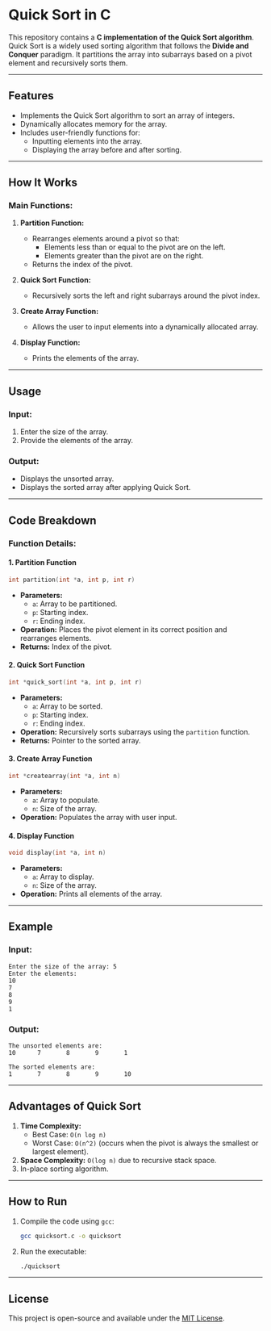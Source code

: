 # Quick Sort in C

This repository contains a **C implementation of the Quick Sort algorithm**. Quick Sort is a widely used sorting algorithm that follows the **Divide and Conquer** paradigm. It partitions the array into subarrays based on a pivot element and recursively sorts them.

---

## Features

- Implements the Quick Sort algorithm to sort an array of integers.
- Dynamically allocates memory for the array.
- Includes user-friendly functions for:
  - Inputting elements into the array.
  - Displaying the array before and after sorting.

---

## How It Works

### Main Functions:

1. **Partition Function:**
   - Rearranges elements around a pivot so that:
     - Elements less than or equal to the pivot are on the left.
     - Elements greater than the pivot are on the right.
   - Returns the index of the pivot.

2. **Quick Sort Function:**
   - Recursively sorts the left and right subarrays around the pivot index.

3. **Create Array Function:**
   - Allows the user to input elements into a dynamically allocated array.

4. **Display Function:**
   - Prints the elements of the array.

---

## Usage

### Input:
1. Enter the size of the array.
2. Provide the elements of the array.

### Output:
- Displays the unsorted array.
- Displays the sorted array after applying Quick Sort.

---

## Code Breakdown

### Function Details:

#### 1. **Partition Function**
```c
int partition(int *a, int p, int r)
```
- **Parameters:** 
  - `a`: Array to be partitioned.
  - `p`: Starting index.
  - `r`: Ending index.
- **Operation:** Places the pivot element in its correct position and rearranges elements.
- **Returns:** Index of the pivot.

#### 2. **Quick Sort Function**
```c
int *quick_sort(int *a, int p, int r)
```
- **Parameters:** 
  - `a`: Array to be sorted.
  - `p`: Starting index.
  - `r`: Ending index.
- **Operation:** Recursively sorts subarrays using the `partition` function.
- **Returns:** Pointer to the sorted array.

#### 3. **Create Array Function**
```c
int *createarray(int *a, int n)
```
- **Parameters:**
  - `a`: Array to populate.
  - `n`: Size of the array.
- **Operation:** Populates the array with user input.

#### 4. **Display Function**
```c
void display(int *a, int n)
```
- **Parameters:**
  - `a`: Array to display.
  - `n`: Size of the array.
- **Operation:** Prints all elements of the array.

---

## Example

### Input:
```
Enter the size of the array: 5
Enter the elements:
10
7
8
9
1
```

### Output:
```
The unsorted elements are:
10      7       8       9       1       

The sorted elements are:
1       7       8       9       10
```

---

## Advantages of Quick Sort

1. **Time Complexity:**
   - Best Case: `O(n log n)`
   - Worst Case: `O(n^2)` (occurs when the pivot is always the smallest or largest element).
2. **Space Complexity:** `O(log n)` due to recursive stack space.
3. In-place sorting algorithm.

---

## How to Run

1. Compile the code using `gcc`:
   ```bash
   gcc quicksort.c -o quicksort
   ```
2. Run the executable:
   ```bash
   ./quicksort
   ```

---

## License

This project is open-source and available under the [MIT License](LICENSE).